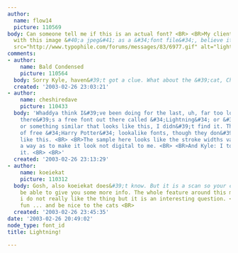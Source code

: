 ```yaml
---
author:
  name: flow14
  picture: 110569
body: Can someone tell me if this is an actual font? <BR> <BR>My client supplied me
  with this image &#40;a jpeg&#41; as a &#34;font file&#34;, believe it or not.<img
  src="http://www.typophile.com/forums/messages/83/6977.gif" alt="lightning">
comments:
- author:
    name: Bald Condensed
    picture: 110564
  body: Sorry Kyle, haven&#39;t got a clue. What about the &#39;cat, Cheshire?
  created: '2003-02-26 23:03:21'
- author:
    name: cheshiredave
    picture: 110433
  body: 'Whaddya think I&#39;ve been doing for the last, uh, far too long? <BR> <BR>If
    there&#39;s a free font out there called &#34;Lightning&#34; or &#34;Electric&#34;
    or something similar that looks like this, I didn&#39;t find it. There are a bunch
    of free &#34;Harry Potter&#34; lookalike fonts, though they don&#39;t look cartoonish
    like this. <BR> <BR>The sample here looks like the stroke widths vary in such
    a way as to make it look not digital to me. <BR> <BR>And Kyle: I totally believe
    it. <BR> <BR>'
  created: '2003-02-26 23:13:29'
- author:
    name: koeiekat
    picture: 110312
  body: Gosh, also koeiekat does&#39;t know. But it is a scan so your customer should
    be able to give you some more info. The whole feature around this may give a clue.
    i do not really like the thing but it is an interesting question. <BR> <BR>Have
    fun ... and be nice to the cats <BR>
  created: '2003-02-26 23:45:35'
date: '2003-02-26 20:49:02'
node_type: font_id
title: Lightning!

---
```

